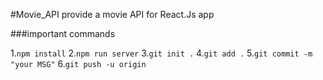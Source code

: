 #Movie_API
provide a movie API for React.Js app

###important commands 

1.`npm install`
2.`npm run server`
3.`git init .`
4.`git add .`
5.`git commit -m "your MSG"`
6.`git push -u origin`
